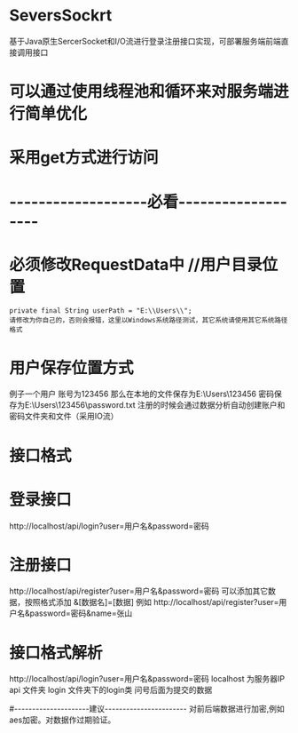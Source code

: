 # SeversSockrt
基于Java原生SercerSocket和I/O流进行登录注册接口实现，可部署服务端前端直接调用接口

# 可以通过使用线程池和循环来对服务端进行简单优化
# 采用get方式进行访问
# -------------------必看-------------------
# 必须修改RequestData中 //用户目录位置
    private final String userPath = "E:\\Users\\";
    请修改为你自己的，否则会报错，这里以Windows系统路径测试，其它系统请使用其它系统路径格式
    
# 用户保存位置方式
  例子一个用户 账号为123456
  那么在本地的文件保存为E:\\Users\\123456
  密码保存为E:\\Users\\123456\\password.txt
  注册的时候会通过数据分析自动创建账户和密码文件夹和文件（采用IO流）
    
# 接口格式
  # 登录接口
  http://localhost/api/login?user=用户名&password=密码
  # 注册接口 
  http://localhost/api/register?user=用户名&password=密码
  可以添加其它数据，按照格式添加 &[数据名]=[数据] 例如 http://localhost/api/register?user=用户名&password=密码&name=张山
  
# 接口格式解析
  http://localhost/api/login?user=用户名&password=密码
  localhost 为服务器IP
  api 文件夹
  login 文件夹下的login类
  问号后面为提交的数据
  
#---------------------建议-----------------------
 对前后端数据进行加密,例如aes加密。对数据作过期验证。
 
